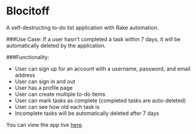 # Blocitoff

A self-destructing to-do list application with Rake automation.

###Use Case:
If a user hasn't completed a task within 7 days, it will be automatically deleted by the application.

###Functionality:
* User can sign up for an account with a username, password, and email address
* User can sign in and out
* User has a profile page
* User can create multiple to-do items
* User can mark tasks as complete (completed tasks are auto-deleted)
* User can see how old each task is
* Incomplete tasks will be automatically deleted after 7 days

You can view the app live [here](https://mem-blocitoff.herokuapp.com/).
